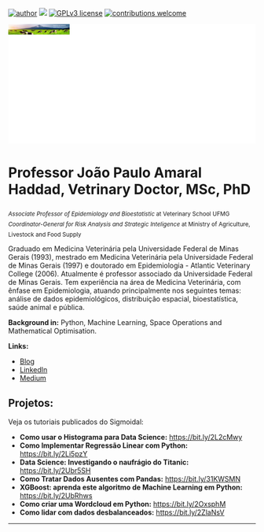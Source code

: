 [![author](https://img.shields.io/badge/author-carlosfab-red.svg)](https://www.linkedin.com/in/carlosfab) [![](https://img.shields.io/badge/python-3.7+-blue.svg)](https://www.python.org/downloads/release/python-365/) [![GPLv3 license](https://img.shields.io/badge/License-GPLv3-blue.svg)](http://perso.crans.org/besson/LICENSE.html) [![contributions welcome](https://img.shields.io/badge/contributions-welcome-brightgreen.svg?style=flat)](https://github.com/carlosfab/data_science/issues)

<p align="center">
  <img src="banner.png" width="999" height="243" >
</p>

# Professor João Paulo Amaral Haddad, Vetrinary Doctor, MSc, PhD
<Sub>*Associate Professor of Epidemiology and Bioestatistic* at Veterinary School UFMG</Sub>
<Sub>*Coordinator-General for Risk Analysis and Strategic Inteligence* at Ministry of Agriculture, Livestock and Food Supply</Sub>

Graduado em Medicina Veterinária pela Universidade Federal de Minas Gerais (1993), mestrado em Medicina Veterinária pela Universidade Federal de Minas Gerais (1997) e doutorado em Epidemiologia - Atlantic Veterinary College (2006). Atualmente é professor associado da Universidade Federal de Minas Gerais. Tem experiência na área de Medicina Veterinária, com ênfase em Epidemiologia, atuando principalmente nos seguintes temas: análise de dados epidemiológicos, distribuição espacial, bioestatística, saúde animal e pública.

**Background in:** Python, Machine Learning, Space Operations and Mathematical Optimisation.

**Links:**
* [Blog](http://sigmoidal.ai)
* [LinkedIn](https://www.linkedin.com/in/carlosfab)
* [Medium](https://www.medium.com)


## Projetos:
Veja os tutoriais publicados do Sigmoidal:

* **Como usar o Histograma para Data Science:** https://bit.ly/2L2cMwy
* **Como Implementar Regressão Linear com Python:** https://bit.ly/2Li5pzY
* **Data Science: Investigando o naufrágio do Titanic:** https://bit.ly/2Ubr5SH
* **Como Tratar Dados Ausentes com Pandas:** https://bit.ly/31KWSMN
* **XGBoost: aprenda este algoritmo de Machine Learning em Python:** https://bit.ly/2UbRhws
* **Como criar uma Wordcloud em Python:** https://bit.ly/2OxsphM
* **Como lidar com dados desbalanceados:** https://bit.ly/2ZlaNsV

---




